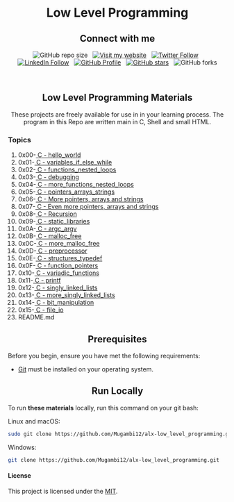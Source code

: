 <h1 align="center">Low Level Programming</h1>
<h2 align="center">Connect with me</h2>

<div align="center">

  ![GitHub repo size](https://img.shields.io/github/repo-size/Mugambi12/alx-low_level_programming) &nbsp;
  [![Visit my website](https://img.shields.io/badge/Visit%20my%20website-Here-lightblue)](https://silasmugambi.pages.dev) &nbsp;
  [![Twitter Follow](https://img.shields.io/twitter/follow/Twitter?style=social)](https://twitter.com/intent/follow?screen_name=mugambimungiria) &nbsp;
  [![LinkedIn Follow](https://img.shields.io/badge/LinkedIn-Follow-blue)](https://www.linkedin.com/in/silasmugambi/) &nbsp;
  [![GitHub Profile](https://img.shields.io/github/followers/Mugambi12?style=social)](https://github.com/Mugambi12) &nbsp;
  [![GitHub stars](https://img.shields.io/github/stars/Mugambi12/alx-low_level_programming?style=social)](https://github.com/Mugambi12/alx-low_level_programming) &nbsp;
  ![GitHub forks](https://img.shields.io/github/forks/Mugambi12/alx-low_level_programming?style=social)

<br/>

  <h2 align="center">Low Level Programming Materials</h2>

  <p text-align="justify">These projects are freely available for use in in your learning process. The program in this Repo are written main in C, Shell and small HTML.</p>


<h3 align="left">Topics</h3>

 <ol align="left">
  <li>0x00-<a href="https://github.com/Mugambi12/alx-low_level_programming/tree/master/0x00-hello_world"> C - hello_world</a></li>
    <li>0x01-<a href="https://github.com/Mugambi12/alx-low_level_programming/tree/master/0x01-variables_if_else_while"> C - variables_if_else_while</a></li>
    <li>0x02-<a href="https://github.com/Mugambi12/alx-low_level_programming/tree/master/0x02-functions_nested_loops"> C - functions_nested_loops</a></li>
    <li>0x03-<a href="https://github.com/Mugambi12/alx-low_level_programming/tree/master/0x03-debugging"> C - debugging</a></li>
    <li>0x04-<a href="https://github.com/Mugambi12/alx-low_level_programming/tree/master/0x04-more_functions_nested_loops"> C - more_functions_nested_loops</a></li>
    <li>0x05-<a href="https://github.com/Mugambi12/alx-low_level_programming/tree/master/0x05-pointers_arrays_strings"> C - pointers_arrays_strings</a></li>
    <li>0x06-<a href="https://github.com/Mugambi12/alx-low_level_programming/tree/master/0x06-pointers_arrays_strings"> C - More pointers, arrays and strings</a></li>
    <li>0x07-<a href="https://github.com/Mugambi12/alx-low_level_programming/tree/master/0x07-pointers_arrays_strings"> C - Even more pointers, arrays and strings</a>
    <li>0x08-<a href="https://github.com/Mugambi12/alx-low_level_programming/tree/master/0x08-recursion"> C - Recursion</a></li>
    <li>0x09-<a href="https://github.com/Mugambi12/alx-low_level_programming/tree/master/0x09-static_libraries"> C - static_libraries</a></li>
    <li>0x0A-<a href="https://github.com/Mugambi12/alx-low_level_programming/tree/master/0x0A-argc_argv"> C - argc_argv</a></li>
    <li>0x0B-<a href="https://github.com/Mugambi12/alx-low_level_programming/tree/master/0x0B-malloc_free"> C - malloc_free</a></li>
    <li>0x0C-<a href="https://github.com/Mugambi12/alx-low_level_programming/tree/master/0x0C-more_malloc_free"> C - more_malloc_free</a>
    <li>0x0D-<a href="https://github.com/Mugambi12/alx-low_level_programming/tree/master/0x0D-preprocessor"> C - preprocessor</a></li>
    <li>0x0E-<a href="https://github.com/Mugambi12/alx-low_level_programming/tree/master/0x0E-structures_typedef"> C - structures_typedef</a></li>
    <li>0x0F-<a href="https://github.com/Mugambi12/alx-low_level_programming/tree/master/0x0F-function_pointers"> C - function_pointers</a>
    <li>0x10-<a href="https://github.com/Mugambi12/alx-low_level_programming/tree/master/0x10-variadic_functions"> C - variadic_functions</a></li>
    <li>0x11-<a href="https://github.com/Mugambi12/printf"> C - printf</a></li>
    <li>0x12-<a href="https://github.com/Mugambi12/alx-low_level_programming/tree/master/0x12-singly_linked_lists"> C - singly_linked_lists</a></li>
    <li>0x13-<a href="https://github.com/Mugambi12/alx-low_level_programming/tree/master/0x13-more_singly_linked_lists"> C - more_singly_linked_lists</a>
    <li>0x14-<a href="https://github.com/Mugambi12/alx-low_level_programming/tree/master/0x14-bit_manipulation"> C - bit_manipulation</a></li>
    <li>0x15-<a href="https://github.com/Mugambi12/alx-low_level_programming/tree/master/0x15-file_io"> C - file_io</a></li>
    <li>README.md<a href="https://github.com/Mugambi12/alx-low_level_programming/blob/master/README.md"></a></li>
</ol>

</div>


<h2 align="center">Prerequisites</h2>

Before you begin, ensure you have met the following requirements:

* [Git](https://git-scm.com/downloads "Download Git") must be installed on your operating system.




<h2 align="center">Run Locally</h2>

To run **these materials** locally, run this command on your git bash:

Linux and macOS:

```bash
sudo git clone https://github.com/Mugambi12/alx-low_level_programming.git
```

Windows:

```bash
git clone https://github.com/Mugambi12/alx-low_level_programming.git
```


#### License

  <p>This project is licensed under the <a href="https://choosealicense.com/licenses/mit/">MIT</a>.</p>
